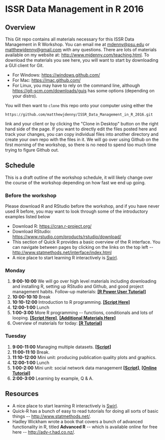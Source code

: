 # ISSR Data Management in R 2016

## Overview

This Git repo contains all materials necessary for this ISSR Data Management in R Workshop. You can email me at <mdenny@psu.edu> or <matthewjdenny@gmail.com> with any questions. There are lots of materials available on my website at: <http://www.mjdenny.com/teaching.html>. To download the materials you see here, you will want to start by downloading a GUI client for Git. 

* For Windows: <https://windows.github.com/>
* For Mac: <https://mac.github.com/>
* For Linux, you may have to rely on the command line, although <https://git-scm.com/downloads/guis> has some options (depending on your distro).

You will then want to `clone` this repo onto your computer using either the 

    https://github.com/matthewjdenny/ISSR_Data_Management_in_R_2016.git

link and your client or by clicking the "Clone in Desktop" button on the right hand side of the page. If you want to directly edit the files posted here and track your changes, you can copy individual files into another directory and create your own repo with the files in it.  We will go over using Github on the first morning of the workshop, so there is no need to spend too much time trying to figure Github out.

## Schedule

This is a draft outline of the workshop schedule, it will likely change over the course of the workshop depending on how fast we end up going.

### Before the workshop

Please download R and RStudio before the workshop, and if you have never used R before, you may want to look through some of the introductory examples listed below 

* Download R: <https://cran.r-project.org/>
* Download RStudio: <https://www.rstudio.com/products/rstudio/download/>
* This section of Quick R provides a basic overview of the R interface. You can navigate between pages by clicking on the links on the top left -- <http://www.statmethods.net/interface/index.html>
* A nice place to start learning R interactively is [Swirl](http://swirlstats.com/).

### Monday

1. **9:00-10:00** We will go over high level materials including downloading and installing R, setting up RStudio and Github, and good project management habits. Follow-up materials: [**[R Power User Tutorial]**](http://www.mjdenny.com/Data_Science_Tools.html) 
2. **10:00-10:10** Break
3. **10:10-12:00** Introduction to R programming. [**[Script Here]**](https://github.com/matthewjdenny/ISSR_Data_Management_in_R_2016/blob/master/Scripts/Intro.R)
4. **12:00-1:00** Lunch
5. **1:00-3:00** More R programming -- functions, conditionals and lots of looping. [**[Script Here]**](https://github.com/matthewjdenny/ISSR_Data_Management_in_R_2016/blob/master/Scripts/Intermediate.R), [**[Additional Materials Here]**](https://github.com/matthewjdenny/ISSR_Data_Management_in_R_2016/blob/master/Handouts/Intermediate_R.pdf)
6. Overview of materials for today: [**[R Tutorial]**](http://www.mjdenny.com/R_Tutorial.html) 

### Tuesday

1. **9:00-11:00** Managing multiple datasets. [**[Script]**](http://www.mjdenny.com/workshops/Managing_Multiple_Datasets.R) 
2. **11:00-11:10** Break.
3. **11:10-12:00** Mini unit: producing publication quality plots and graphics.
4. **12:00-1:00** Lunch
5. **1:00-2:00** Mini unit: social network data management [**[Script]**](http://www.mjdenny.com/workshops/Preparing_Network_Data_in_R.R), [**[Online Tutorial]**](http://www.mjdenny.com/Preparing_Network_Data_In_R.html) 
5. **2:00-3:00** Learning by example, Q & A.

## Resources

* A nice place to start learning R interactively is [Swirl](http://swirlstats.com/).
* Quick-R has a bunch of easy to read tutorials for doing all sorts of basic things -- <http://www.statmethods.net/>.
* Hadley Wickham wrote a book that covers a bunch of advanced functionality in R, titled **Advanced R** -- which is available online for free here -- <http://adv-r.had.co.nz/>.


